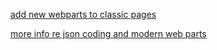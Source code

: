 [add new webparts to classic pages](https://gautamdsheth.wordpress.com/2018/10/15/adding-modern-webparts-to-classic-pages-using-pnp-powershell/)

[more info re json coding and modern web parts](https://gautamdsheth.wordpress.com/2019/09/19/creating-microsoft-teams-using-pnp-powershell-core-and-provisioning-templates/)

